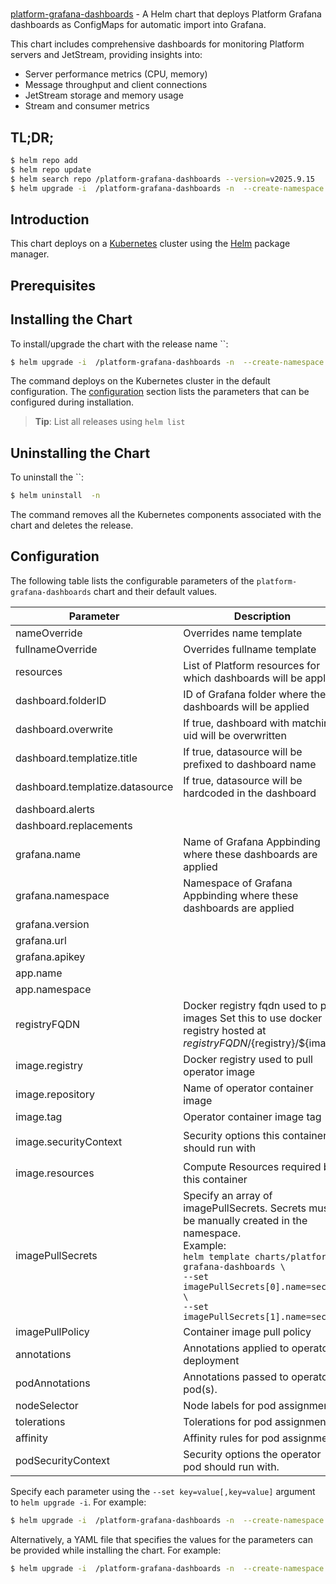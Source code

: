 # 

[platform-grafana-dashboards](https://github.com/bytebuilders/installer) - A Helm chart that deploys Platform Grafana dashboards as ConfigMaps for automatic import into Grafana.

This chart includes comprehensive dashboards for monitoring Platform servers and JetStream, providing insights into:
- Server performance metrics (CPU, memory)
- Message throughput and client connections
- JetStream storage and memory usage
- Stream and consumer metrics


## TL;DR;

```bash
$ helm repo add  
$ helm repo update
$ helm search repo /platform-grafana-dashboards --version=v2025.9.15
$ helm upgrade -i  /platform-grafana-dashboards -n  --create-namespace --version=v2025.9.15
```

## Introduction

This chart deploys  on a [Kubernetes](http://kubernetes.io) cluster using the [Helm](https://helm.sh) package manager.

## Prerequisites


## Installing the Chart

To install/upgrade the chart with the release name ``:

```bash
$ helm upgrade -i  /platform-grafana-dashboards -n  --create-namespace --version=v2025.9.15
```

The command deploys  on the Kubernetes cluster in the default configuration. The [configuration](#configuration) section lists the parameters that can be configured during installation.

> **Tip**: List all releases using `helm list`

## Uninstalling the Chart

To uninstall the ``:

```bash
$ helm uninstall  -n 
```

The command removes all the Kubernetes components associated with the chart and deletes the release.

## Configuration

The following table lists the configurable parameters of the `platform-grafana-dashboards` chart and their default values.

|            Parameter            |                                                                                                                       Description                                                                                                                        |                                                                                            Default                                                                                             |
|---------------------------------|----------------------------------------------------------------------------------------------------------------------------------------------------------------------------------------------------------------------------------------------------------|------------------------------------------------------------------------------------------------------------------------------------------------------------------------------------------------|
| nameOverride                    | Overrides name template                                                                                                                                                                                                                                  | <code>""</code>                                                                                                                                                                                |
| fullnameOverride                | Overrides fullname template                                                                                                                                                                                                                              | <code>""</code>                                                                                                                                                                                |
| resources                       | List of Platform resources for which dashboards will be applied                                                                                                                                                                                          | <code>["nats"]</code>                                                                                                                                                                          |
| dashboard.folderID              | ID of Grafana folder where these dashboards will be applied                                                                                                                                                                                              | <code>0</code>                                                                                                                                                                                 |
| dashboard.overwrite             | If true, dashboard with matching uid will be overwritten                                                                                                                                                                                                 | <code>true</code>                                                                                                                                                                              |
| dashboard.templatize.title      | If true, datasource will be prefixed to dashboard name                                                                                                                                                                                                   | <code>false</code>                                                                                                                                                                             |
| dashboard.templatize.datasource | If true, datasource will be hardcoded in the dashboard                                                                                                                                                                                                   | <code>false</code>                                                                                                                                                                             |
| dashboard.alerts                |                                                                                                                                                                                                                                                          | <code>false</code>                                                                                                                                                                             |
| dashboard.replacements          |                                                                                                                                                                                                                                                          | <code>{}</code>                                                                                                                                                                                |
| grafana.name                    | Name of Grafana Appbinding where these dashboards are applied                                                                                                                                                                                            | <code>""</code>                                                                                                                                                                                |
| grafana.namespace               | Namespace of Grafana Appbinding where these dashboards are applied                                                                                                                                                                                       | <code>""</code>                                                                                                                                                                                |
| grafana.version                 |                                                                                                                                                                                                                                                          | <code>8.0.7</code>                                                                                                                                                                             |
| grafana.url                     |                                                                                                                                                                                                                                                          | <code>""</code>                                                                                                                                                                                |
| grafana.apikey                  |                                                                                                                                                                                                                                                          | <code>""</code>                                                                                                                                                                                |
| app.name                        |                                                                                                                                                                                                                                                          | <code>""</code>                                                                                                                                                                                |
| app.namespace                   |                                                                                                                                                                                                                                                          | <code>""</code>                                                                                                                                                                                |
| registryFQDN                    | Docker registry fqdn used to pull images Set this to use docker registry hosted at ${registryFQDN}/${registry}/${image}                                                                                                                                  | <code>ghcr.io</code>                                                                                                                                                                           |
| image.registry                  | Docker registry used to pull operator image                                                                                                                                                                                                              | <code>curlimages</code>                                                                                                                                                                        |
| image.repository                | Name of operator container image                                                                                                                                                                                                                         | <code>curl</code>                                                                                                                                                                              |
| image.tag                       | Operator container image tag                                                                                                                                                                                                                             | <code>"latest"</code>                                                                                                                                                                          |
| image.securityContext           | Security options this container should run with                                                                                                                                                                                                          | <code>{"allowPrivilegeEscalation":false,"capabilities":{"drop":["ALL"]},"readOnlyRootFilesystem":true,"runAsNonRoot":true,"runAsUser":65534,"seccompProfile":{"type":"RuntimeDefault"}}</code> |
| image.resources                 | Compute Resources required by this container                                                                                                                                                                                                             | <code>{}</code>                                                                                                                                                                                |
| imagePullSecrets                | Specify an array of imagePullSecrets. Secrets must be manually created in the namespace. <br> Example: <br> `helm template charts/platform-grafana-dashboards \` <br> `--set imagePullSecrets[0].name=sec0 \` <br> `--set imagePullSecrets[1].name=sec1` | <code>[]</code>                                                                                                                                                                                |
| imagePullPolicy                 | Container image pull policy                                                                                                                                                                                                                              | <code>Always</code>                                                                                                                                                                            |
| annotations                     | Annotations applied to operator deployment                                                                                                                                                                                                               | <code>{}</code>                                                                                                                                                                                |
| podAnnotations                  | Annotations passed to operator pod(s).                                                                                                                                                                                                                   | <code>{}</code>                                                                                                                                                                                |
| nodeSelector                    | Node labels for pod assignment                                                                                                                                                                                                                           | <code>{}</code>                                                                                                                                                                                |
| tolerations                     | Tolerations for pod assignment                                                                                                                                                                                                                           | <code>[]</code>                                                                                                                                                                                |
| affinity                        | Affinity rules for pod assignment                                                                                                                                                                                                                        | <code>{}</code>                                                                                                                                                                                |
| podSecurityContext              | Security options the operator pod should run with.                                                                                                                                                                                                       | <code>{"fsGroup":65534}</code>                                                                                                                                                                 |


Specify each parameter using the `--set key=value[,key=value]` argument to `helm upgrade -i`. For example:

```bash
$ helm upgrade -i  /platform-grafana-dashboards -n  --create-namespace --version=v2025.9.15 --set resources=["nats"]
```

Alternatively, a YAML file that specifies the values for the parameters can be provided while
installing the chart. For example:

```bash
$ helm upgrade -i  /platform-grafana-dashboards -n  --create-namespace --version=v2025.9.15 --values values.yaml
```
